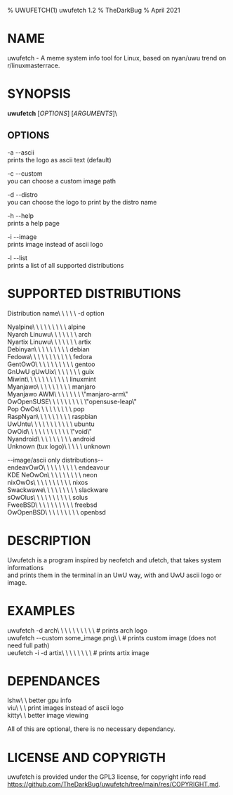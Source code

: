 % UWUFETCH(1) uwufetch 1.2
% TheDarkBug
% April 2021
<!---
I am using markdown instead of troff because i don't know how to use it, and the same could be for some people.
I also don't know if this is a good practice, but it works, so I am keeping it.
To "compile" this file you need pandoc (https://pandoc.org).
--->
# NAME
uwufetch - A meme system info tool for Linux, based on nyan/uwu trend on r/linuxmasterrace.

# SYNOPSIS
**uwufetch** [*OPTIONS*] [*ARGUMENTS*]\

## OPTIONS
-a	--ascii\
prints the logo as ascii text (default)

-c	--custom\
you can choose a custom image path

-d	--distro\
you can choose the logo to print by the distro name

-h	--help\
prints a help page

-i	--image\
prints image instead of ascii logo

-l	--list\
prints a list of all supported distributions

# SUPPORTED DISTRIBUTIONS
Distribution name\	\	\	\	\ -d option

Nyalpine\	\	\	\	\	\	\	\	\	alpine\
Nyarch Linuwu\	\	\	\	\	\	\ arch\
Nyartix Linuwu\	\	\	\	\	\	\ artix\
Debinyan\	\	\	\	\	\	\	\	\	debian\
Fedowa\	\	\	\	\	\	\	\	\	\	\ fedora\
GentOwO\	\	\	\	\	\	\	\	\	\ gentoo\
GnUwU gUwUix\	\	\	\	\	\	\	guix\
Miwint\	\	\	\	\	\	\	\	\	\	\ linuxmint\
Myanjawo\	\	\	\	\	\	\	\	\	manjaro\
Myanjawo AWM\	\	\	\	\	\	\	\\"manjaro-arm\\"\
OwOpenSUSE\	\	\	\	\	\	\	\	\ \\"opensuse-leap\\"\
Pop OwOs\	\	\	\	\	\	\	\	\	pop\
RaspNyan\	\	\	\	\	\	\	\	\	raspbian\
UwUntu\	\	\	\	\	\	\	\	\	\	\ ubuntu\
OwOid\	\	\	\	\	\	\	\	\	\	\ \\"void\\"\
Nyandroid\	\	\	\	\	\	\	\	\ android\
Unknown (tux logo)\	\	\	\	\ unknown

--image/ascii only distributions--\
endeavOwO\	\	\	\	\	\	\	\	\ endeavour\
KDE NeOwOn\	\	\	\	\	\	\	\	\ neon\
nixOwOs\	\	\	\	\	\	\	\	\	\ nixos\
Swackwawe\	\	\	\	\	\	\	\	\ slackware\
sOwOlus\	\	\	\	\	\	\	\	\	\ solus\
FweeBSD\	\	\	\	\	\	\	\	\	\ freebsd\
OwOpenBSD\	\	\	\	\	\	\	\	\ openbsd

# DESCRIPTION
Uwufetch is a program inspired by neofetch and ufetch, that takes system informations\
and prints them in the terminal in an UwU way, with and UwU ascii logo or image.

# EXAMPLES
uwufetch -d arch\	\	\	\	\	\	\	\	\	\ # prints arch logo\
uwufetch -\-custom some_image.png\ \	# prints custom image (does not need full path)\
ueufetch -i -d artix\	\	\	\	\	\	\	\ # prints artix image

# DEPENDANCES
lshw\	\	better gpu info\
viu\	\	\ print images instead of ascii logo\
kitty\	\ better image viewing

All of this are optional, there is no necessary dependancy.

# LICENSE AND COPYRIGTH
uwufetch is provided under the GPL3 license, for copyright info read https://github.com/TheDarkBug/uwufetch/tree/main/res/COPYRIGHT.md.
